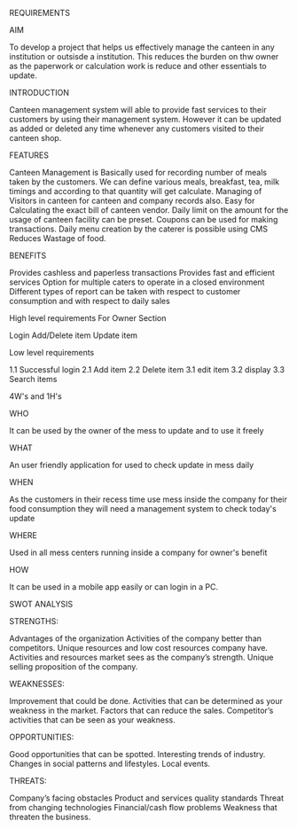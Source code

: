 REQUIREMENTS


AIM


To develop a project that helps us effectively manage the canteen in any institution or outsisde a institution. This reduces the burden on thw owner as the paperwork or calculation work is reduce and other essentials to update.

INTRODUCTION


Canteen management system will able to provide fast services to their customers by using their management system. However it can be updated as added or deleted any time whenever any customers visited to their canteen shop.

FEATURES


Canteen Management is Basically used for recording number of meals taken by the customers.
We can define various meals, breakfast, tea, milk timings and according to that quantity will get calculate.
Managing of Visitors in canteen for canteen and company records also.
Easy for Calculating the exact bill of canteen vendor.
Daily limit on the amount for the usage of canteen facility can be preset.
Coupons can be used for making transactions.
Daily menu creation by the caterer is possible using CMS Reduces Wastage of food.

BENEFITS


Provides cashless and paperless transactions Provides fast and efficient services Option for multiple caters to operate in a closed environment Different types of report can be taken with respect to customer consumption and with respect to daily sales

High level requirements For Owner Section

Login
Add/Delete item
Update item


Low level requirements

1.1 Successful login 2.1 Add item 2.2 Delete item 3.1 edit item 3.2 display 3.3 Search items



4W's and 1H's


WHO


It can be used by the owner of the mess to update and to use it freely

WHAT


An user friendly application for used to check update in mess daily

WHEN


As the customers in their recess time use mess inside the company for their food consumption they will need a management system to check today's update

WHERE


Used in all mess centers running inside a company for owner's benefit

HOW


It can be used in a mobile app easily or can login in a PC.

SWOT ANALYSIS

STRENGTHS:

Advantages of the organization
Activities of the company better than competitors.
Unique resources and low cost resources company have.
Activities and resources market sees as the company’s strength.
Unique selling proposition of the company.


WEAKNESSES:

Improvement that could be done.
Activities that can be determined as your weakness in the market.
Factors that can reduce the sales.
Competitor’s activities that can be seen as your weakness.


OPPORTUNITIES:

Good opportunities that can be spotted.
Interesting trends of industry.
Changes in social patterns and lifestyles.
Local events.


THREATS:

Company’s facing obstacles
Product and services quality standards
Threat from changing technologies
Financial/cash flow problems
Weakness that threaten the business.

